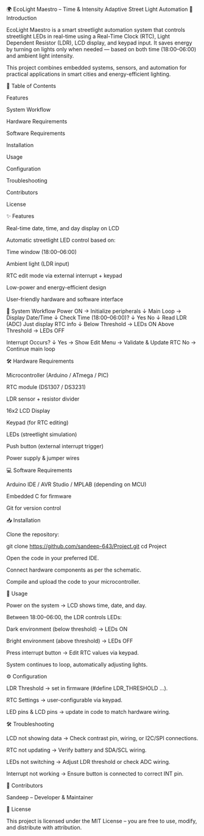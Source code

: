 🌍 EcoLight Maestro – Time & Intensity Adaptive Street Light Automation
📖 Introduction

EcoLight Maestro is a smart streetlight automation system that controls streetlight LEDs in real-time using a Real-Time Clock (RTC), Light Dependent Resistor (LDR), LCD display, and keypad input.
It saves energy by turning on lights only when needed — based on both time (18:00–06:00) and ambient light intensity.

This project combines embedded systems, sensors, and automation for practical applications in smart cities and energy-efficient lighting.

📑 Table of Contents

Features

System Workflow

Hardware Requirements

Software Requirements

Installation

Usage

Configuration

Troubleshooting

Contributors

License

✨ Features

Real-time date, time, and day display on LCD

Automatic streetlight LED control based on:

Time window (18:00–06:00)

Ambient light (LDR input)

RTC edit mode via external interrupt + keypad

Low-power and energy-efficient design

User-friendly hardware and software interface

🔄 System Workflow
Power ON → Initialize peripherals
↓
Main Loop → Display Date/Time
↓
Check Time (18:00–06:00)?
↓ Yes                No ↓
Read LDR (ADC)     Just display RTC info
↓
Below Threshold → LEDs ON
Above Threshold → LEDs OFF

Interrupt Occurs?
↓
Yes → Show Edit Menu → Validate & Update RTC
No  → Continue main loop

🛠 Hardware Requirements

Microcontroller (Arduino / ATmega / PIC)

RTC module (DS1307 / DS3231)

LDR sensor + resistor divider

16x2 LCD Display

Keypad (for RTC editing)

LEDs (streetlight simulation)

Push button (external interrupt trigger)

Power supply & jumper wires

💻 Software Requirements

Arduino IDE / AVR Studio / MPLAB (depending on MCU)

Embedded C for firmware

Git for version control

📥 Installation

Clone the repository:

git clone https://github.com/sandeep-643/Project.git
cd Project


Open the code in your preferred IDE.

Connect hardware components as per the schematic.

Compile and upload the code to your microcontroller.

🚦 Usage

Power on the system → LCD shows time, date, and day.

Between 18:00–06:00, the LDR controls LEDs:

Dark environment (below threshold) → LEDs ON

Bright environment (above threshold) → LEDs OFF

Press interrupt button → Edit RTC values via keypad.

System continues to loop, automatically adjusting lights.

⚙️ Configuration

LDR Threshold → set in firmware (#define LDR_THRESHOLD ...).

RTC Settings → user-configurable via keypad.

LED pins & LCD pins → update in code to match hardware wiring.

🛠 Troubleshooting

LCD not showing data → Check contrast pin, wiring, or I2C/SPI connections.

RTC not updating → Verify battery and SDA/SCL wiring.

LEDs not switching → Adjust LDR threshold or check ADC wiring.

Interrupt not working → Ensure button is connected to correct INT pin.

👥 Contributors

Sandeep
 – Developer & Maintainer

📜 License

This project is licensed under the MIT License – you are free to use, modify, and distribute with attribution.
